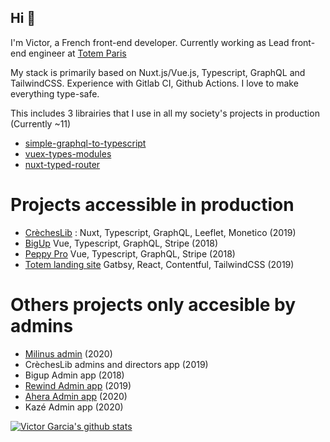 ## Hi 👋

I'm Victor, a French front-end developer. Currently working as Lead front-end engineer at [Totem Paris](https://totem.paris)

My stack is primarily based on Nuxt.js/Vue.js, Typescript, GraphQL and TailwindCSS.
Experience with Gitlab CI, Github Actions.
I love to make everything type-safe.

This includes 3 librairies that I use in all my society's projects in production (Currently ~11)
- [simple-graphql-to-typescript](https://github.com/victorgarciaesgi/simple-graphql-to-typescript)
- [vuex-types-modules](https://github.com/victorgarciaesgi/vuex-typed-modules)
- [nuxt-typed-router](https://github.com/victorgarciaesgi/nuxt-typed-router)

# Projects accessible in production

- [CrèchesLib](https://www.crecheslib.com/) : Nuxt, Typescript, GraphQL, Leeflet, Monetico (2019)
- [BigUp](https://www.bigupvideo.com/) Vue, Typescript, GraphQL, Stripe (2018)
- [Peppy Pro](https://peppy-group.com/peppypro/) Vue, Typescript, GraphQL, Stripe (2018)
- [Totem landing site](https://totem.paris) Gatbsy, React, Contentful, TailwindCSS (2019)

# Others projects only accesible by admins

- [Milinus admin](https://www.milinus.com) (2020)
- CrèchesLib admins and directors app (2019)
- Bigup Admin app (2018)
- [Rewind Admin app](https://rewindstories.fr/) (2019)
- [Ahera Admin app](https://fr.aherafitness.com/) (2020)
- Kazé Admin app (2020)


[![Victor Garcia's github stats](https://github-readme-stats.vercel.app/api?username=victorgarciaesgi)](https://github.com/anuraghazra/github-readme-stats)
